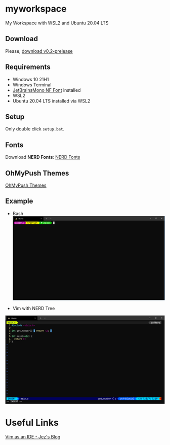 # myworkspace
My Workspace with WSL2 and Ubuntu 20.04 LTS

## Download

Please, [download v0.2-prelease](https://github.com/cristiancmello/myworkspace/archive/refs/tags/v0.2.zip) 

## Requirements

- Windows 10 21H1
- Windows Terminal
- [JetBrainsMono NF Font](https://github.com/ryanoasis/nerd-fonts/releases/download/v2.1.0/JetBrainsMono.zip) installed
- WSL2
- Ubuntu 20.04 LTS installed via WSL2

## Setup

Only double click `setup.bat`.

## Fonts

Download **NERD Fonts**: [NERD Fonts](https://www.nerdfonts.com/font-downloads)

## OhMyPush Themes

[OhMyPush Themes](https://ohmyposh.dev/docs/themes)

## Example

* Bash
![workspace-0](myworkspace-screen-0.PNG)

* Vim with NERD Tree

![workspace-0](myworkspace-screen-1.PNG)

# Useful Links

[Vim as an IDE - Jez's Blog](https://blog.jez.io/vim-as-an-ide/)

